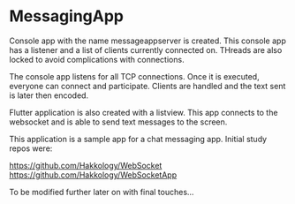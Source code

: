 # MessagingApp
Console app with the name messageappserver is created. This console app has a listener and a list of clients currently connected on. THreads are also locked to avoid complications with connections.

The console app listens for all TCP connections. Once it is executed, everyone can connect and participate. Clients are handled and the text sent is later then encoded.

Flutter application is also created with a listview. This app connects to the websocket and is able to send text messages to the screen.

This application is a sample app for a chat messaging app. Initial study repos were:

https://github.com/Hakkology/WebSocket 
https://github.com/Hakkology/WebSocketApp

To be modified further later on with final touches...
